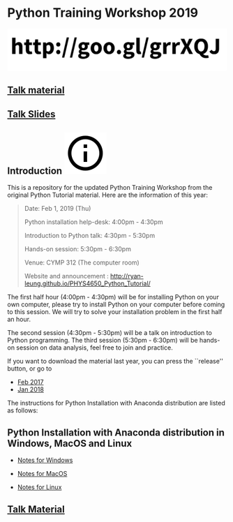# Python Training Workshop 2019

![](assets/images/link.svg)

## [Talk material](./python-training-workshop.md)

## [Talk Slides](./python_tutorial.pdf)

## Introduction ![](assets/images/ic_info_outline_black_48px.svg)
This is a repository for the updated Python Training Workshop from the original Python Tutorial material.
Here are the information of this year:

> Date: Feb 1, 2019 (Thu)
>
> Python installation help-desk: 
> 4:00pm - 4:30pm
>
> Introduction to Python talk:
> 4:30pm - 5:30pm
> 
> Hands-on session:
> 5:30pm - 6:30pm
> 
> Venue: CYMP 312 (The computer room)
>
> Website and announcement : http://ryan-leung.github.io/PHYS4650_Python_Tutorial/

The first half hour (4:00pm - 4:30pm) will be for installing Python on your own
computer, please try to install Python on your computer before coming to this
session. We will try to solve your installation problem in the first half an
hour.

The second session (4:30pm - 5:30pm) will be a talk on introduction to Python programming. 
The third session (5:30pm - 6:30pm) will be hands-on session on data analysis, feel free 
to join and practice.

If you want to download the material last year, you can press the ``release'' button, or go to
* [Feb 2017](https://github.com/ryan-leung/PHYS4650_Python_Tutorial/archive/Feb2017.zip)
* [Jan 2018](https://github.com/ryan-leung/PHYS4650_Python_Tutorial/archive/Jan2018.zip)

The instructions for Python Installation with Anaconda distribution are listed as follows:

## Python Installation with Anaconda distribution in Windows, MacOS and Linux

* [Notes for Windows](https://github.com/ryan-leung/PHYS4650_Python_Tutorial/blob/master/installing-on-windows.md)

* [Notes for MacOS](https://github.com/ryan-leung/PHYS4650_Python_Tutorial/blob/master/installing-on-macos.md)

* [Notes for Linux](https://github.com/ryan-leung/PHYS4650_Python_Tutorial/blob/master/installing-on-linux.md)

## [Talk Material](https://github.com/ryan-leung/PHYS4650_Python_Tutorial/blob/master/python-training-workshop.md)
